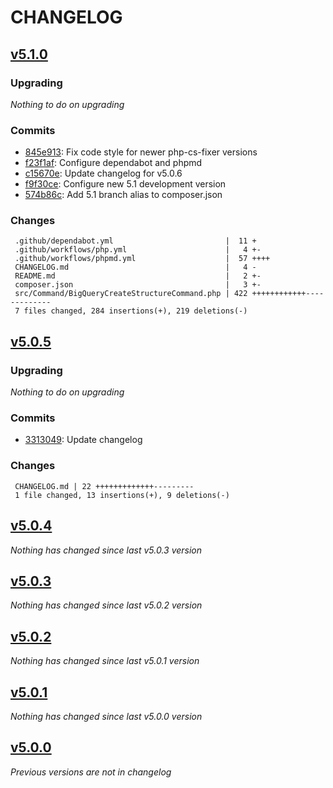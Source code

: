 # CHANGELOG

## [v5.1.0](https://github.com/softspring/doctrine-changelog-bundle/releases/tag/v5.1.0)

### Upgrading

*Nothing to do on upgrading*

### Commits

- [845e913](https://github.com/softspring/doctrine-changelog-bundle/commit/845e91398d8f9f61cf5202e39037d20bdcf2403e): Fix code style for newer php-cs-fixer versions
- [f23f1af](https://github.com/softspring/doctrine-changelog-bundle/commit/f23f1af61c6b79ffa2a2aba5e3162b376a9c80fa): Configure dependabot and phpmd
- [c15670e](https://github.com/softspring/doctrine-changelog-bundle/commit/c15670e08676e1b8f32c960dccd714cd0bb1848e): Update changelog for v5.0.6
- [f9f30ce](https://github.com/softspring/doctrine-changelog-bundle/commit/f9f30ce5b771373410db7c7304ebcd9cc69c30fb): Configure new 5.1 development version
- [574b86c](https://github.com/softspring/doctrine-changelog-bundle/commit/574b86c385f83566d492f1f3c99dbd4ff00f279c): Add 5.1 branch alias to composer.json

### Changes

```
 .github/dependabot.yml                         |  11 +
 .github/workflows/php.yml                      |   4 +-
 .github/workflows/phpmd.yml                    |  57 ++++
 CHANGELOG.md                                   |   4 -
 README.md                                      |   2 +-
 composer.json                                  |   3 +-
 src/Command/BigQueryCreateStructureCommand.php | 422 ++++++++++++-------------
 7 files changed, 284 insertions(+), 219 deletions(-)
```

## [v5.0.5](https://github.com/softspring/doctrine-changelog-bundle/releases/tag/v5.0.5)

### Upgrading

*Nothing to do on upgrading*

### Commits

- [3313049](https://github.com/softspring/doctrine-changelog-bundle/commit/3313049b77818c03acfe912ebe3290ba969d156c): Update changelog

### Changes

```
 CHANGELOG.md | 22 +++++++++++++---------
 1 file changed, 13 insertions(+), 9 deletions(-)
```

## [v5.0.4](https://github.com/softspring/doctrine-changelog-bundle/releases/tag/v5.0.4)

*Nothing has changed since last v5.0.3 version*

## [v5.0.3](https://github.com/softspring/doctrine-changelog-bundle/releases/tag/v5.0.3)

*Nothing has changed since last v5.0.2 version*

## [v5.0.2](https://github.com/softspring/doctrine-changelog-bundle/releases/tag/v5.0.2)

*Nothing has changed since last v5.0.1 version*

## [v5.0.1](https://github.com/softspring/doctrine-changelog-bundle/releases/tag/v5.0.1)

*Nothing has changed since last v5.0.0 version*

## [v5.0.0](https://github.com/softspring/doctrine-changelog-bundle/releases/tag/v5.0.0)

*Previous versions are not in changelog*
